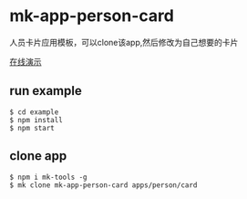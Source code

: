 # mk-app-person-card

人员卡片应用模板，可以clone该app,然后修改为自己想要的卡片

[在线演示](https://ziaochina.github.io/mk-app-person-card/)

## run example

```
$ cd example
$ npm install
$ npm start
```

## clone app

```
$ npm i mk-tools -g
$ mk clone mk-app-person-card apps/person/card
```
